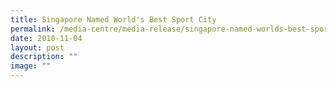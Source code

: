 ```yaml
---
title: Singapore Named World's Best Sport City
permalink: /media-centre/media-release/singapore-named-worlds-best-sport-city/
date: 2010-11-04
layout: post
description: ""
image: ""
---
```


